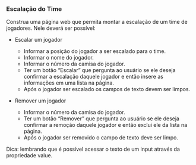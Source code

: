 
### Escalação do Time

Construa uma página web que permita montar a escalação de um time de jogadores. Nele deverá ser possível:

- Escalar um jogador
    - Informar a posição do jogador a ser escalado para o time.
    - Informar o nome do jogador.
    - Informar o número da camisa do jogador.
    - Ter um botão “Escalar” que pergunta ao usuário se ele deseja confirmar a escalação daquele jogador e então insere as informações em uma lista na página.
    - Após o jogador ser escalado os campos de texto devem ser limpos.

- Remover um jogador
    - Informar o número da camisa do jogador.
    - Ter um botão “Remover” que pergunta ao usuário se ele deseja confirmar a remoção daquele jogador e então exclui ele da lista na página.
    - Após o jogador ser removido o campo de texto deve ser limpo.

Dica: lembrando que é possível acessar o texto de um input através da propriedade value.